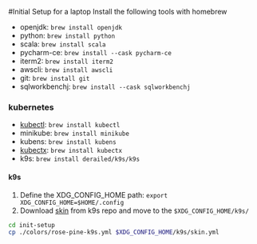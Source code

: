 #Initial Setup for a laptop
Install the following tools with homebrew
- openjdk: `brew install openjdk`
- python: `brew install python`
- scala: `brew install scala`
- pycharm-ce: `brew install --cask pycharm-ce`
- iterm2: `brew install iterm2`
- awscli: `brew install awscli`
- git: `brew install git`
- sqlworkbenchj: `brew install --cask sqlworkbenchj`

### kubernetes
- [kubectl](https://minikube.sigs.k8s.io/docs/start/): `brew install kubectl`
- minikube: `brew install minikube` 
- kubens: `brew install kubens`
- [kubectx](https://github.com/ahmetb/kubectx): `brew install kubectx`
- k9s: `brew install derailed/k9s/k9s`

#### k9s
1. Define the XDG_CONFIG_HOME path: `export XDG_CONFIG_HOME=$HOME/.config`
2. Download [skin](https://github.com/derailed/k9s/tree/master/skins) from k9s repo and move to the `$XDG_CONFIG_HOME/k9s/`
```bash
cd init-setup
cp ./colors/rose-pine-k9s.yml $XDG_CONFIG_HOME/k9s/skin.yml
```
